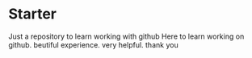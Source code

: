 # Starter
Just a repository to learn working with github
Here to learn working on github. beutiful experience. very helpful. thank you
